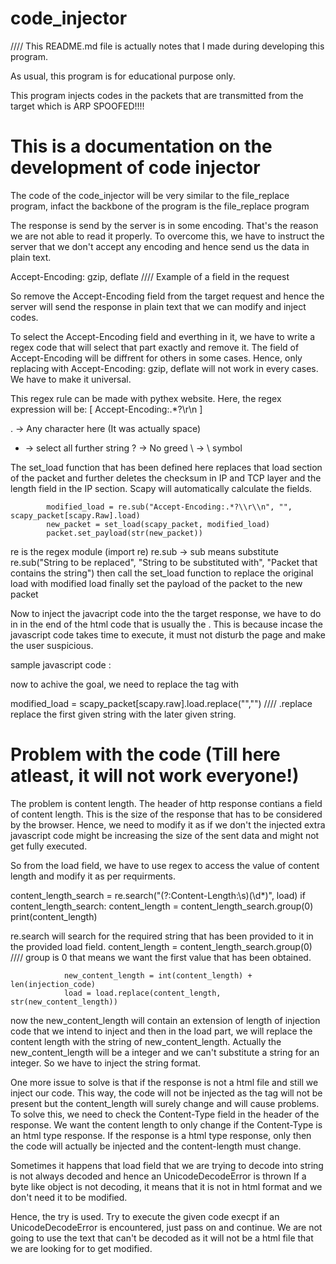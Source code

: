 # code_injector

//// This README.md file is actually notes that I made during developing this program.

As usual, this program is for educational purpose only.

This program injects codes in the packets that are transmitted from the target which is ARP SPOOFED!!!!

# This is a documentation on the development of code injector

The code of the code_injector will be very similar to the file_replace program, infact the backbone of the program is the file_replace program

The response is send by the server is in some encoding. That's the reason we are not able to read it properly. To overcome this, we have to instruct the server that we 
don't accept any encoding and hence send us the data in plain text.

Accept-Encoding: gzip, deflate   //// Example of a field in the request

So remove the Accept-Encoding field from the target request and hence the server will send the response in plain text that we can modify and inject codes.

To select the Accept-Encoding field and everthing in it, we have to write a regex code that will select that part exactly and remove it. The field of Accept-Encoding
will be diffrent for others in some cases. Hence, only replacing with Accept-Encoding: gzip, deflate will not work in every cases. We have to make it universal.

This regex rule can be made with pythex website. Here, the regex expression will be: [ Accept-Encoding:.*?\\r\\n ] 

. -> Any character here (It was actually space)
* -> select all further string
? -> No greed
\\ -> \ symbol

The set_load function that has been defined here replaces that load section of the packet and further deletes the checksum in IP and TCP layer and the length field in 
the IP section. Scapy will automatically calculate the fields.

            modified_load = re.sub("Accept-Encoding:.*?\\r\\n", "", scapy_packet[scapy.Raw].load)
            new_packet = set_load(scapy_packet, modified_load)
            packet.set_payload(str(new_packet))

re is the regex module (import re)
re.sub -> sub means substitute 
re.sub("String to be replaced", "String to be substituted with", "Packet that contains the string")
then call the set_load function to replace the original load with modified load
finally set the payload of the packet to the new packet

Now to inject the javacript code into the the target response, we have to do in in the end of the html code that is usually the </body>. This is because incase the javascript
code takes time to execute, it must not disturb the page and make the user suspicious. 

sample javascript code : <script>alert('test')</script>

now to achive the goal, we need to replace the </body> tag with <script>alert('test')</script></body> 

modified_load = scapy_packet[scapy.raw].load.replace("</body>","<script>alert('test');</script></body>")   //// .replace replace the first given string with the later given string.

# Problem with the code (Till here atleast, it will not work everyone!)

The problem is content length. The header of http response contians a field of content length. This is the size of the response that has to be considered by the browser.
Hence, we need to modify it as if we don't the injected extra javascript code might be increasing the size of the sent data and might not get fully executed.

So from the load field, we have to use regex to access the value of content length and modify it as per requirments.

content_length_search = re.search("(?:Content-Length:\s)(\d*)", load)
            if content_length_search:
                content_length = content_length_search.group(0)
                print(content_length)

re.search will search for the required string that has been provided to it in the provided load field.
content_length = content_length_search.group(0)   //// group is 0 that means we want the first value that has been obtained.

                new_content_length = int(content_length) + len(injection_code)
                load = load.replace(content_length, str(new_content_length))

now the new_content_length will contain an extension of length of injection code that we intend to inject and then in the load part, we will replace the content length with
the string of new_content_length. Actually the new_content_length will be a integer and we can't substitute a string for an integer. So we have to inject the string format.

One more issue to solve is that if the response is not a html file and still we inject our code. This way, the code will not be injected as the </body> tag will not be present
but the content_length will surely change and will cause problems. To solve this, we need to check the Content-Type field in the header of the response. We want the content length
to only change if the Content-Type is an html type response. If the response is a html type response, only then the code will actually be injected and the content-length must
change.

Sometimes it happens that load field that we are trying to decode into string is not always decoded and hence an UnicodeDecodeError is thrown
If a byte like object is not decoding, it means that it is not in html format and we don't need it to be modified.

Hence, the try is used. Try to execute the given code execpt if an UnicodeDecodeError is encountered, just pass on and continue. We are not going to use the text that can't 
be decoded as it will not be a html file that we are looking for to get modified.
